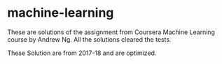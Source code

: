 # machine-learning
These are solutions of the assignment from Coursera Machine Learning course by Andrew Ng. All the solutions cleared the tests.

These Solution are from 2017-18 and are optimized.
